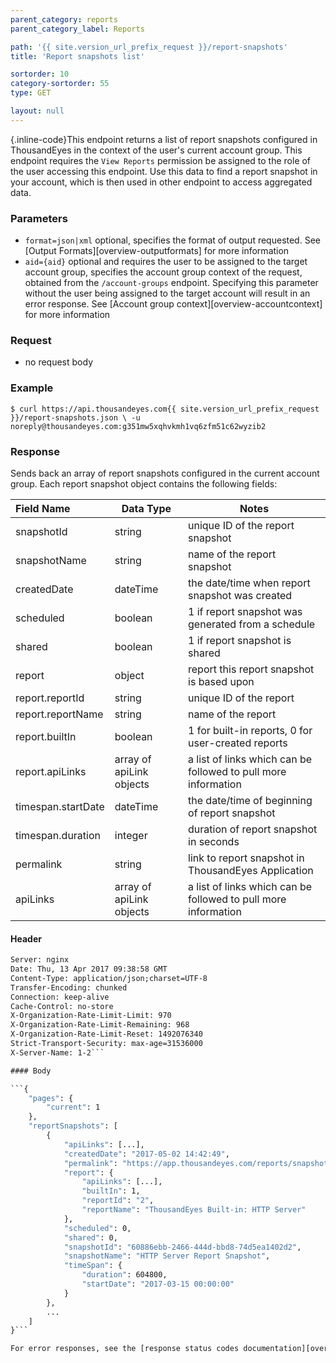 ```yaml
---
parent_category: reports
parent_category_label: Reports

path: '{{ site.version_url_prefix_request }}/report-snapshots'
title: 'Report snapshots list'

sortorder: 10
category-sortorder: 55
type: GET

layout: null
---
```


{.inline-code}This endpoint returns a list of report snapshots configured in ThousandEyes in the context of the user's current account group. This endpoint requires the `View Reports` permission be assigned to the role of the user accessing this endpoint. Use this data to find a report snapshot in your account, which is then used in other endpoint to access aggregated data.

### Parameters

* `format=json|xml` optional, specifies the format of output requested.  See [Output Formats][overview-outputformats] for more information
* `aid={aid}` optional and requires the user to be assigned to the target account group, specifies the account group context of the request, obtained from the `/account-groups` endpoint.  Specifying this parameter without the user being assigned to the target account will result in an error response. See [Account group context][overview-accountcontext] for more information

### Request

* no request body

### Example

`$ curl https://api.thousandeyes.com{{ site.version_url_prefix_request }}/report-snapshots.json \
  -u noreply@thousandeyes.com:g351mw5xqhvkmh1vq6zfm51c62wyzib2`

### Response

Sends back an array of report snapshots configured in the current account group. Each report snapshot object contains the following fields:

Field Name | Data Type | Notes
:----------|-----------|----------|
snapshotId | string | unique ID of the report snapshot
snapshotName | string | name of the report snapshot
createdDate | dateTime | the date/time when report snapshot was created
scheduled | boolean | 1 if report snapshot was generated from a schedule
shared | boolean | 1 if report snapshot is shared
report | object | report this report snapshot is based upon
report.reportId | string | unique ID of the report
report.reportName | string | name of the report
report.builtIn | boolean | 1 for built-in reports, 0 for user-created reports
report.apiLinks | array of apiLink objects | a list of links which can be followed to pull more information
timespan.startDate | dateTime | the date/time of beginning of report snapshot
timespan.duration | integer | duration of report snapshot in seconds
permalink | string | link to report snapshot in ThousandEyes Application
apiLinks | array of apiLink objects | a list of links which can be followed to pull more information

#### Header

```HTTP/1.1 200 OK
Server: nginx
Date: Thu, 13 Apr 2017 09:38:58 GMT
Content-Type: application/json;charset=UTF-8
Transfer-Encoding: chunked
Connection: keep-alive
Cache-Control: no-store
X-Organization-Rate-Limit-Limit: 970
X-Organization-Rate-Limit-Remaining: 968
X-Organization-Rate-Limit-Reset: 1492076340
Strict-Transport-Security: max-age=31536000
X-Server-Name: 1-2```

#### Body

```{
    "pages": {
        "current": 1
    },
    "reportSnapshots": [
        {
            "apiLinks": [...],
            "createdDate": "2017-05-02 14:42:49",
            "permalink": "https://app.thousandeyes.com/reports/snapshots/60886ebb-2466-444d-bbd8-74d5ea1402d2?__a=75",
            "report": {
                "apiLinks": [...],
                "builtIn": 1,
                "reportId": "2",
                "reportName": "ThousandEyes Built-in: HTTP Server"
            },
            "scheduled": 0,
            "shared": 0,
            "snapshotId": "60886ebb-2466-444d-bbd8-74d5ea1402d2",
            "snapshotName": "HTTP Server Report Snapshot",
            "timeSpan": {
                "duration": 604800,
                "startDate": "2017-03-15 00:00:00"
            }
        },
        ...
    ]
}```

For error responses, see the [response status codes documentation][overview-responsestatuscodes].
